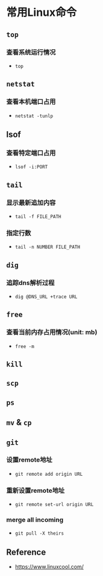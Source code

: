 # 常用Linux命令

## `top`

### 查看系统运行情况

- `top`

## `netstat`

### 查看本机端口占用

- `netstat -tunlp`

## lsof

### 查看特定端口占用

- `lsof -i:PORT`

## `tail`

### 显示最新追加内容

- `tail -f FILE_PATH`

### 指定行数

- `tail -n NUMBER FILE_PATH`

## `dig`

### 追踪dns解析过程

- `dig @DNS_URL +trace URL`

## `free`

### 查看当前内存占用情况(unit: mb)

- `free -m`

## `kill`

## `scp`

## `ps`

## `mv` & `cp`

## `git`

### 设置remote地址

- `git remote add origin URL`

### 重新设置remote地址

- `git remote set-url origin URL`

### merge all incoming

- `git pull -X theirs`

## Reference

- <https://www.linuxcool.com/>
